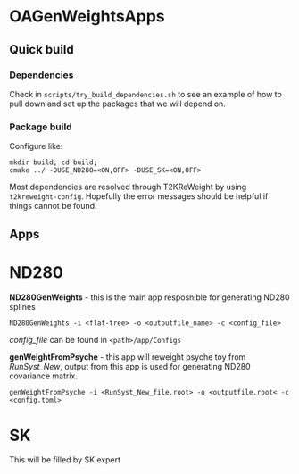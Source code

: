 # OAGenWeightsApps

## Quick build

### Dependencies

Check in `scripts/try_build_dependencies.sh` to see an example of how to pull down and set up the packages that we will depend on.

### Package build

Configure like:

```
mkdir build; cd build;
cmake ../ -DUSE_ND280=<ON,OFF> -DUSE_SK=<ON,OFF>
```

Most dependencies are resolved through T2KReWeight by using `t2kreweight-config`.
Hopefully the error messages should be helpful if things cannot be found.

## Apps

# ND280

**ND280GenWeights** - this is the main app resposnible for generating ND280 splines
```
ND280GenWeights -i <flat-tree> -o <outputfile_name> -c <config_file>
```
*config_file* can be found in `<path>/app/Configs`

**genWeightFromPsyche** - this app will reweight psyche toy from *RunSyst_New*, output from this app
is used for generating ND280 covariance matrix. 
```
genWeightFromPsyche -i <RunSyst_New_file.root> -o <outputfile.root< -c <config.toml>
```
# SK
This will be filled by SK expert
